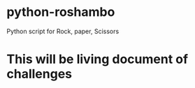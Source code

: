 # python-roshambo
Python script for Rock, paper, Scissors

# This will be living document of challenges
